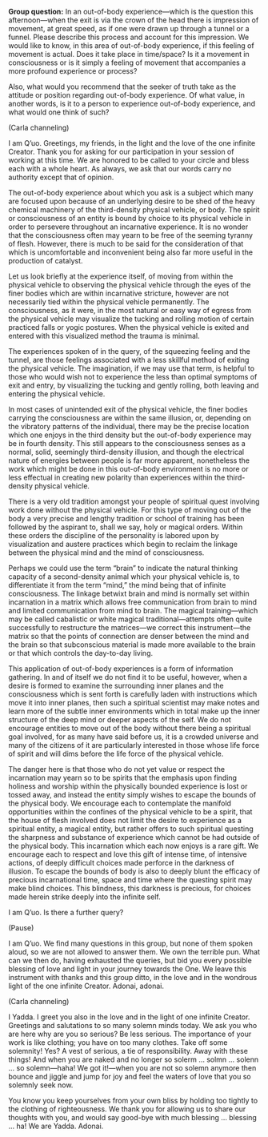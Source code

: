 <p class="group-question"><strong>Group question:</strong> In an out-of-body experience—which is the question this afternoon—when the exit is via the crown of the head there is impression of movement, at great speed, as if one were drawn up through a tunnel or a funnel. Please describe this process and account for this impression. We would like to know, in this area of out-of-body experience, if this feeling of movement is actual. Does it take place in time/space? Is it a movement in consciousness or is it simply a feeling of movement that accompanies a more profound experience or process?</p>
<p>Also, what would you recommend that the seeker of truth take as the attitude or position regarding out-of-body experience. Of what value, in another words, is it to a person to experience out-of-body experience, and what would one think of such?</p>
<p class="channel-type">(Carla channeling)</p>
<p>I am Q’uo. Greetings, my friends, in the light and the love of the one infinite Creator. Thank you for asking for our participation in your session of working at this time. We are honored to be called to your circle and bless each with a whole heart. As always, we ask that our words carry no authority except that of opinion.</p>
<p>The out-of-body experience about which you ask is a subject which many are focused upon because of an underlying desire to be shed of the heavy chemical machinery of the third-density physical vehicle, or body. The spirit or consciousness of an entity is bound by choice to its physical vehicle in order to persevere throughout an incarnative experience. It is no wonder that the consciousness often may yearn to be free of the seeming tyranny of flesh. However, there is much to be said for the consideration of that which is uncomfortable and inconvenient being also far more useful in the production of catalyst.</p>
<p>Let us look briefly at the experience itself, of moving from within the physical vehicle to observing the physical vehicle through the eyes of the finer bodies which are within incarnative stricture, however are not necessarily tied within the physical vehicle permanently. The consciousness, as it were, in the most natural or easy way of egress from the physical vehicle may visualize the tucking and rolling motion of certain practiced falls or yogic postures. When the physical vehicle is exited and entered with this visualized method the trauma is minimal.</p>
<p>The experiences spoken of in the query, of the squeezing feeling and the tunnel, are those feelings associated with a less skillful method of exiting the physical vehicle. The imagination, if we may use that term, is helpful to those who would wish not to experience the less than optimal symptoms of exit and entry, by visualizing the tucking and gently rolling, both leaving and entering the physical vehicle.</p>
<p>In most cases of unintended exit of the physical vehicle, the finer bodies carrying the consciousness are within the same illusion, or, depending on the vibratory patterns of the individual, there may be the precise location which one enjoys in the third density but the out-of-body experience may be in fourth density. This still appears to the consciousness senses as a normal, solid, seemingly third-density illusion, and though the electrical nature of energies between people is far more apparent, nonetheless the work which might be done in this out-of-body environment is no more or less effectual in creating new polarity than experiences within the third-density physical vehicle.</p>
<p>There is a very old tradition amongst your people of spiritual quest involving work done without the physical vehicle. For this type of moving out of the body a very precise and lengthy tradition or school of training has been followed by the aspirant to, shall we say, holy or magical orders. Within these orders the discipline of the personality is labored upon by visualization and austere practices which begin to reclaim the linkage between the physical mind and the mind of consciousness.</p>
<p>Perhaps we could use the term “brain” to indicate the natural thinking capacity of a second-density animal which your physical vehicle is, to differentiate it from the term “mind,” the mind being that of infinite consciousness. The linkage betwixt brain and mind is normally set within incarnation in a matrix which allows free communication from brain to mind and limited communication from mind to brain. The magical training—which may be called cabalistic or white magical traditional—attempts often quite successfully to restructure the matrices—we correct this instrument—the matrix so that the points of connection are denser between the mind and the brain so that subconscious material is made more available to the brain or that which controls the day-to-day living.</p>
<p>This application of out-of-body experiences is a form of information gathering. In and of itself we do not find it to be useful, however, when a desire is formed to examine the surrounding inner planes and the consciousness which is sent forth is carefully laden with instructions which move it into inner planes, then such a spiritual scientist may make notes and learn more of the subtle inner environments which in total make up the inner structure of the deep mind or deeper aspects of the self. We do not encourage entities to move out of the body without there being a spiritual goal involved, for as many have said before us, it is a crowded universe and many of the citizens of it are particularly interested in those whose life force of spirit and will dims before the life force of the physical vehicle.</p>
<p>The danger here is that those who do not yet value or respect the incarnation may yearn so to be spirits that the emphasis upon finding holiness and worship within the physically bounded experience is lost or tossed away, and instead the entity simply wishes to escape the bounds of the physical body. We encourage each to contemplate the manifold opportunities within the confines of the physical vehicle to be a spirit, that the house of flesh involved does not limit the desire to experience as a spiritual entity, a magical entity, but rather offers to such spiritual questing the sharpness and substance of experience which cannot be had outside of the physical body. This incarnation which each now enjoys is a rare gift. We encourage each to respect and love this gift of intense time, of intensive actions, of deeply difficult choices made perforce in the darkness of illusion. To escape the bounds of body is also to deeply blunt the efficacy of precious incarnational time, space and time where the questing spirit may make blind choices. This blindness, this darkness is precious, for choices made herein strike deeply into the infinite self.</p>
<p>I am Q’uo. Is there a further query?</p>
<p class="comment">(Pause)</p>
<p>I am Q’uo. We find many questions in this group, but none of them spoken aloud, so we are not allowed to answer them. We own the terrible pun. What can we then do, having exhausted the queries, but bid you every possible blessing of love and light in your journey towards the One. We leave this instrument with thanks and this group ditto, in the love and in the wondrous light of the one infinite Creator. Adonai, adonai.</p>
<p class="channel-type">(Carla channeling)</p>
<p>I Yadda. I greet you also in the love and in the light of one infinite Creator. Greetings and salutations to so many solemn minds today. We ask you who are here why are you so serious? Be less serious. The importance of your work is like clothing; you have on too many clothes. Take off some solemnity! Yes? A vest of serious, a tie of responsibility. Away with these things! And when you are naked and no longer so solerm … solmn … solenn … so solemn—haha! We got it!—when you are not so solemn anymore then bounce and jiggle and jump for joy and feel the waters of love that you so solemnly seek now.</p>
<p>You know you keep yourselves from your own bliss by holding too tightly to the clothing of righteousness. We thank you for allowing us to share our thoughts with you, and would say good-bye with much blessing … blessing … ha! We are Yadda. Adonai.</p>